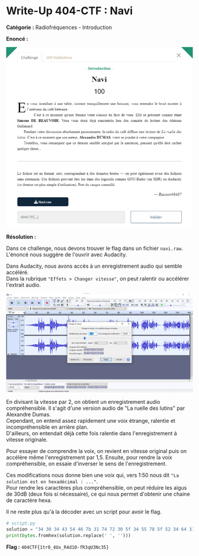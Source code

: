 # Write-Up 404-CTF : Navi

__Catégorie :__ Radiofréquences - Introduction

**Enoncé :**

![Enoncé du challenge](images/enonce.png)

**Résolution :**

Dans ce challenge, nous devons trouver le flag dans un fichier `navi.raw`. L'énoncé nous suggère de l'ouvrir avec Audacity.

Dans Audacity, nous avons accès à un enregistrement audio qui semble accéléré.  
Dans la rubrique `"Effets > Changer vitesse"`, on peut ralentir ou accélérer l'extrait audio.

![Alt text](images/vitesse.png)

En divisant la vitesse par 2, on obtient un enregistrement audio compréhensible. Il s'agit d'une version audio de "La ruelle des lutins" par Alexandre Dumas.  
Cependant, on entend assez rapidement une voix étrange, ralentie et incompréhensible en arrière plan.  
D'ailleurs, on entendait déjà cette fois ralentie dans l'enregistrement à vitesse originale.

Pour essayer de comprendre la voix, on revient en vitesse original puis on accélère même l'enregistrement par 1,5. Ensuite, pour rendre la voix compréhensible, on essaie d'inverser le sens de l'enregistrement.

Ces modifications nous donne bien une voix qui, vers 1:50 nous dit `"La solution est en hexadécimal : ..."`.  
Pour rendre les caractères plus compréhensible, on peut réduire les aigus de 30dB (deux fois si nécessaire), ce qui nous permet d'obtenir une chaine de caractère hexa.  

Il ne reste plus qu'à la décoder avec un script pour avoir le flag.
```python
# script.py
solution = "34 30 34 43 54 46 7b 31 74 72 30 5f 34 55 78 5f 52 34 64 31 30 2d 66 52 33 71 55 33 4e 63 33 35 7d"
print(bytes.fromhex(solution.replace(' ', '')))
```

**Flag :** `404CTF{1tr0_4Ux_R4d10-fR3qU3Nc35}`